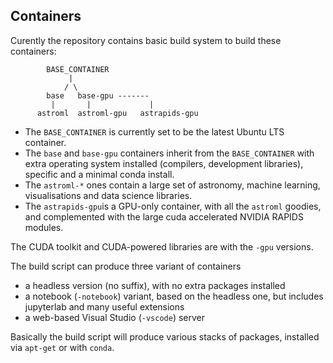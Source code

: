 ## Containers

Curently the repository contains basic build system to build these containers:

```
	    BASE_CONTAINER
		     |
	        / \
		base   base-gpu -------
	     |       |             | 
	  astroml  astroml-gpu   astrapids-gpu
```

- The `BASE_CONTAINER` is currently set to be the latest Ubuntu LTS container.
- The `base` and `base-gpu` containers inherit from the `BASE_CONTAINER` with extra operating system installed (compilers, development libraries), specific  and a minimal conda install.
- The `astroml-*` ones contain a large set of astronomy, machine learning, visualisations and data science libraries.
- The `astrapids-gpu`is a GPU-only container, with all the `astroml` goodies, and complemented with the large cuda accelerated NVIDIA RAPIDS modules.

The CUDA toolkit and CUDA-powered libraries are with the `-gpu` versions.

The build script can produce three variant of containers
- a headless version (no suffix), with no extra packages installed
- a notebook (`-notebook`) variant, based on the headless one, but includes jupyterlab and many useful extensions
- a web-based Visual Studio (`-vscode`) server

Basically the build script will produce various stacks of packages, installed via `apt-get` or with `conda`.
